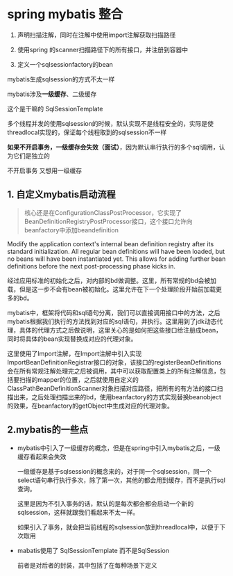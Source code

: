 # spring mybatis 整合

1. 声明扫描注解，同时在注解中使用import注解获取扫描路径

2. 使用spring 的scanner扫描路径下的所有接口，并注册到容器中

3. 定义一个sqlsessionfactory的bean

   

mybatis生成sqlsession的方式不太一样

mybatis涉及**一级缓存**、二级缓存



这个是干嘛的  SqlSessionTemplate

多个线程并发的使用sqlsession的时候，默认实现不是线程安全的，实际是使threadlocal实现的，保证每个线程取到的sqlsession不一样

**如果不开启事务，一级缓存会失效（面试）**，因为默认串行执行的多个sql调用，认为它们是独立的



不开启事务 又想用一级缓存

## 1. 自定义mybatis启动流程

> 核心还是在ConfigurationClassPostProcessor，它实现了BeanDefinitionRegistryPostProcessor接口，这个接口允许向beanfactory中添加beandefinition

Modify the application context's internal bean definition registry after its standard initialization. All regular bean definitions will have been loaded, but no beans will have been instantiated yet. This allows for adding further bean definitions before the next post-processing phase kicks in.

经过应用标准的初始化之后，对内部的bd做调整。这里，所有常规的bd会被加载，但是这一步不会有bean被初始化。这里允许在下一个处理阶段开始前加载更多的bd。

mybatis中，框架将代码和sql语句分离，我们可以直接调用接口中的方法，之后mybatis根据我们执行的方法找到对应的sql语句，并执行。这里用到了jdk动态代理，具体的代理方式之后做说明，这里关心的是如何把这些接口给注册成bean，同时将具体的bean实现替换成对应的代理对象。

这里使用了Import注解，在Import注解中引入实现ImportBeanDefinitionRegistrar接口的对象，该接口的registerBeanDefinitions会在所有常规注解处理完之后被调用，其中可以获取配置类上的所有注解信息，包括要扫描的mapper的位置，之后就使用自定义的ClassPathBeanDefinitionScanner对象扫描对应路径，把所有的有方法的接口扫描出来，之后处理扫描出来的bd，使用beanfactory的方式实现替换beanobject的效果，在beanfactory的getObject中生成对应的代理对象。

##  2.mybatis的一些点

- mybatis中引入了一级缓存的概念，但是在spring中引入mybatis之后，一级缓存看起来会失效

  一级缓存是基于sqlsession的概念来的，对于同一个sqlsession，同一个select语句串行执行多次，除了第一次，其他的都会用到缓存，而不是执行sql查询。

  这里是因为不引入事务的话，默认的是每次都会都会启动一个新的sqlsession，这样就跟我们看起来不太一样。

  如果引入了事务，就会把当前线程的sqlsession放到threadlocal中，以便于下次取用

- mabatis使用了 SqlSessionTemplate 而不是SqlSession

  前者是对后者的封装，其中包括了在每种场景下定义











